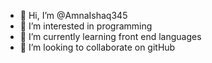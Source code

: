- 👋 Hi, I’m @AmnaIshaq345
- 👀 I’m interested in programming
- 🌱 I’m currently learning front end languages
- 💞️ I’m looking to collaborate on gitHub


<!---
AmnaIshaq345/AmnaIshaq345 is a ✨ special ✨ repository because its `README.md` (this file) appears on your GitHub profile.
You can click the Preview link to take a look at your changes.
--->
